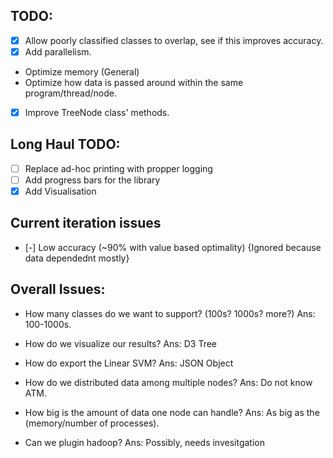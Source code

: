 TODO:
-----

- [x] Allow poorly classified classes to overlap, see if this improves accuracy.
- [x] Add parallelism.
- Optimize memory (General)
- Optimize how data is passed around within the same program/thread/node.
- [x] Improve TreeNode class' methods.


Long Haul TODO:
---------------
- [ ] Replace ad-hoc printing with propper logging
- [ ] Add progress bars for the library
- [x] Add Visualisation

Current iteration issues
------------------------

- [-] Low accuracy (~90% with value based optimality) {Ignored because data dependednt mostly}

Overall Issues:
---------------

- How many classes do we want to support? (100s? 1000s? more?) Ans: 100-1000s.

- How do we visualize our results? Ans: D3 Tree
- How do export the Linear SVM? Ans: JSON Object

- How do we distributed data among multiple nodes? Ans: Do not know ATM.
- How big is the amount of data one node can handle? Ans: As big as the (memory/number of processes).
- Can we plugin hadoop? Ans: Possibly, needs invesitgation
